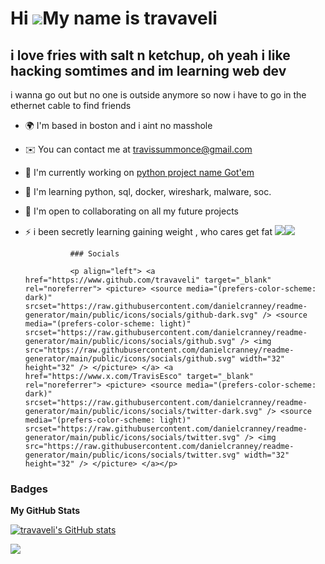 Hi ![](https://user-images.githubusercontent.com/18350557/176309783-0785949b-9127-417c-8b55-ab5a4333674e.gif)My name is travaveli
=================================================================================================================================

i love fries with salt n ketchup, oh yeah i like hacking somtimes and im learning web dev
-----------------------------------------------------------------------------------------

i wanna go out but no one is outside anymore so now i have to go in the ethernet cable to find friends

*   🌍  I'm based in boston and i aint no masshole
*   ✉️  You can contact me at [travissummonce@gmail.com](mailto:travissummonce@gmail.com)
*   🚀  I'm currently working on [python project name Got'em](http://https://github.com/elcasodepaz/Got-em)
*   🧠  I'm learning python, sql, docker, wireshark, malware, soc.
*   🤝  I'm open to collaborating on all my future projects
*   ⚡  i been secretly learning gaining weight , who cares get fat
<a href="https://www.github.com/travaveli" target="_blank" rel="noreferrer"><img
                  src="https://img.shields.io/github/followers/travaveli?logo=github&style=for-the-badge&color=facc15&labelColor=000000" /></a><a href="https://www.x.com/TravisEsco" target="_blank" rel="noreferrer"><img
                  src="https://img.shields.io/twitter/follow/TravisEsco?logo=twitter&style=for-the-badge&color=facc15&labelColor=000000"
                /></a>

                  ### Socials
                  
                  <p align="left"> <a href="https://www.github.com/travaveli" target="_blank" rel="noreferrer"> <picture> <source media="(prefers-color-scheme: dark)" srcset="https://raw.githubusercontent.com/danielcranney/readme-generator/main/public/icons/socials/github-dark.svg" /> <source media="(prefers-color-scheme: light)" srcset="https://raw.githubusercontent.com/danielcranney/readme-generator/main/public/icons/socials/github.svg" /> <img src="https://raw.githubusercontent.com/danielcranney/readme-generator/main/public/icons/socials/github.svg" width="32" height="32" /> </picture> </a> <a href="https://www.x.com/TravisEsco" target="_blank" rel="noreferrer"> <picture> <source media="(prefers-color-scheme: dark)" srcset="https://raw.githubusercontent.com/danielcranney/readme-generator/main/public/icons/socials/twitter-dark.svg" /> <source media="(prefers-color-scheme: light)" srcset="https://raw.githubusercontent.com/danielcranney/readme-generator/main/public/icons/socials/twitter.svg" /> <img src="https://raw.githubusercontent.com/danielcranney/readme-generator/main/public/icons/socials/twitter.svg" width="32" height="32" /> </picture> </a></p>

### Badges

<b>My GitHub Stats</b>

<a href="http://www.github.com/travaveli"><img src="https://github-readme-stats.vercel.app/api?username=travaveli&show_icons=true&hide=&count_private=true&title_color=ef4444&text_color=64748b&icon_color=facc15&bg_color=000000&hide_border=true&show_icons=true" alt="travaveli's GitHub stats" /></a>

<a href="http://www.github.com/travaveli"><img src="https://github-readme-streak-stats.herokuapp.com/?user=travaveli&stroke=64748b&background=000000&ring=ef4444&fire=ef4444&currStreakNum=64748b&currStreakLabel=ef4444&sideNums=64748b&sideLabels=64748b&dates=64748b&hide_border=true" /></a>
